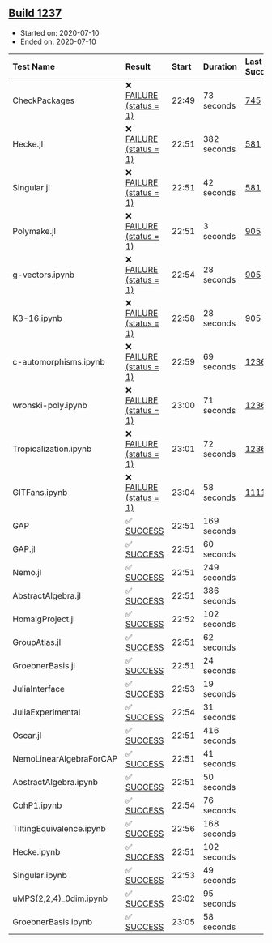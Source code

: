 ## [Build 1237](https://oscarci.mathematik.uni-kl.de/job/oscar-julia-1.4/1237/)

* Started on: 2020-07-10
* Ended on: 2020-07-10

| Test Name    | Result | Start | Duration | Last Success | First Failure |
|:-------------|:-------|:------|:---------|:-------------|:--------------|
| CheckPackages | ❌ [FAILURE (status = 1)](https://oscarci.mathematik.uni-kl.de/job/oscar-julia-1.4/1237/artifact/logs/build-1237/CheckPackages.log) | 22:49 | 73 seconds | [745](https://oscarci.mathematik.uni-kl.de/job/oscar-julia-1.4/745/) | [746](https://oscarci.mathematik.uni-kl.de/job/oscar-julia-1.4/746/) |
| Hecke.jl | ❌ [FAILURE (status = 1)](https://oscarci.mathematik.uni-kl.de/job/oscar-julia-1.4/1237/artifact/logs/build-1237/Hecke.jl.log) | 22:51 | 382 seconds | [581](https://oscarci.mathematik.uni-kl.de/job/oscar-julia-1.4/581/) | [582](https://oscarci.mathematik.uni-kl.de/job/oscar-julia-1.4/582/) |
| Singular.jl | ❌ [FAILURE (status = 1)](https://oscarci.mathematik.uni-kl.de/job/oscar-julia-1.4/1237/artifact/logs/build-1237/Singular.jl.log) | 22:51 | 42 seconds | [581](https://oscarci.mathematik.uni-kl.de/job/oscar-julia-1.4/581/) | [582](https://oscarci.mathematik.uni-kl.de/job/oscar-julia-1.4/582/) |
| Polymake.jl | ❌ [FAILURE (status = 1)](https://oscarci.mathematik.uni-kl.de/job/oscar-julia-1.4/1237/artifact/logs/build-1237/Polymake.jl.log) | 22:51 | 3 seconds | [905](https://oscarci.mathematik.uni-kl.de/job/oscar-julia-1.4/905/) | [907](https://oscarci.mathematik.uni-kl.de/job/oscar-julia-1.4/907/) |
| g-vectors.ipynb | ❌ [FAILURE (status = 1)](https://oscarci.mathematik.uni-kl.de/job/oscar-julia-1.4/1237/artifact/logs/build-1237/g-vectors.ipynb.log) | 22:54 | 28 seconds | [905](https://oscarci.mathematik.uni-kl.de/job/oscar-julia-1.4/905/) | [907](https://oscarci.mathematik.uni-kl.de/job/oscar-julia-1.4/907/) |
| K3-16.ipynb | ❌ [FAILURE (status = 1)](https://oscarci.mathematik.uni-kl.de/job/oscar-julia-1.4/1237/artifact/logs/build-1237/K3-16.ipynb.log) | 22:58 | 28 seconds | [905](https://oscarci.mathematik.uni-kl.de/job/oscar-julia-1.4/905/) | [907](https://oscarci.mathematik.uni-kl.de/job/oscar-julia-1.4/907/) |
| c-automorphisms.ipynb | ❌ [FAILURE (status = 1)](https://oscarci.mathematik.uni-kl.de/job/oscar-julia-1.4/1237/artifact/logs/build-1237/c-automorphisms.ipynb.log) | 22:59 | 69 seconds | [1236](https://oscarci.mathematik.uni-kl.de/job/oscar-julia-1.4/1236/) | [1237](https://oscarci.mathematik.uni-kl.de/job/oscar-julia-1.4/1237/) |
| wronski-poly.ipynb | ❌ [FAILURE (status = 1)](https://oscarci.mathematik.uni-kl.de/job/oscar-julia-1.4/1237/artifact/logs/build-1237/wronski-poly.ipynb.log) | 23:00 | 71 seconds | [1236](https://oscarci.mathematik.uni-kl.de/job/oscar-julia-1.4/1236/) | [1237](https://oscarci.mathematik.uni-kl.de/job/oscar-julia-1.4/1237/) |
| Tropicalization.ipynb | ❌ [FAILURE (status = 1)](https://oscarci.mathematik.uni-kl.de/job/oscar-julia-1.4/1237/artifact/logs/build-1237/Tropicalization.ipynb.log) | 23:01 | 72 seconds | [1236](https://oscarci.mathematik.uni-kl.de/job/oscar-julia-1.4/1236/) | [1237](https://oscarci.mathematik.uni-kl.de/job/oscar-julia-1.4/1237/) |
| GITFans.ipynb | ❌ [FAILURE (status = 1)](https://oscarci.mathematik.uni-kl.de/job/oscar-julia-1.4/1237/artifact/logs/build-1237/GITFans.ipynb.log) | 23:04 | 58 seconds | [1111](https://oscarci.mathematik.uni-kl.de/job/oscar-julia-1.4/1111/) | [1112](https://oscarci.mathematik.uni-kl.de/job/oscar-julia-1.4/1112/) |
| GAP | ✅ [SUCCESS](https://oscarci.mathematik.uni-kl.de/job/oscar-julia-1.4/1237/artifact/logs/build-1237/GAP.log) | 22:51 | 169 seconds |  |  |
| GAP.jl | ✅ [SUCCESS](https://oscarci.mathematik.uni-kl.de/job/oscar-julia-1.4/1237/artifact/logs/build-1237/GAP.jl.log) | 22:51 | 60 seconds |  |  |
| Nemo.jl | ✅ [SUCCESS](https://oscarci.mathematik.uni-kl.de/job/oscar-julia-1.4/1237/artifact/logs/build-1237/Nemo.jl.log) | 22:51 | 249 seconds |  |  |
| AbstractAlgebra.jl | ✅ [SUCCESS](https://oscarci.mathematik.uni-kl.de/job/oscar-julia-1.4/1237/artifact/logs/build-1237/AbstractAlgebra.jl.log) | 22:51 | 386 seconds |  |  |
| HomalgProject.jl | ✅ [SUCCESS](https://oscarci.mathematik.uni-kl.de/job/oscar-julia-1.4/1237/artifact/logs/build-1237/HomalgProject.jl.log) | 22:52 | 102 seconds |  |  |
| GroupAtlas.jl | ✅ [SUCCESS](https://oscarci.mathematik.uni-kl.de/job/oscar-julia-1.4/1237/artifact/logs/build-1237/GroupAtlas.jl.log) | 22:51 | 62 seconds |  |  |
| GroebnerBasis.jl | ✅ [SUCCESS](https://oscarci.mathematik.uni-kl.de/job/oscar-julia-1.4/1237/artifact/logs/build-1237/GroebnerBasis.jl.log) | 22:51 | 24 seconds |  |  |
| JuliaInterface | ✅ [SUCCESS](https://oscarci.mathematik.uni-kl.de/job/oscar-julia-1.4/1237/artifact/logs/build-1237/JuliaInterface.log) | 22:53 | 19 seconds |  |  |
| JuliaExperimental | ✅ [SUCCESS](https://oscarci.mathematik.uni-kl.de/job/oscar-julia-1.4/1237/artifact/logs/build-1237/JuliaExperimental.log) | 22:54 | 31 seconds |  |  |
| Oscar.jl | ✅ [SUCCESS](https://oscarci.mathematik.uni-kl.de/job/oscar-julia-1.4/1237/artifact/logs/build-1237/Oscar.jl.log) | 22:51 | 416 seconds |  |  |
| NemoLinearAlgebraForCAP | ✅ [SUCCESS](https://oscarci.mathematik.uni-kl.de/job/oscar-julia-1.4/1237/artifact/logs/build-1237/NemoLinearAlgebraForCAP.log) | 22:51 | 41 seconds |  |  |
| AbstractAlgebra.ipynb | ✅ [SUCCESS](https://oscarci.mathematik.uni-kl.de/job/oscar-julia-1.4/1237/artifact/logs/build-1237/AbstractAlgebra.ipynb.log) | 22:51 | 50 seconds |  |  |
| CohP1.ipynb | ✅ [SUCCESS](https://oscarci.mathematik.uni-kl.de/job/oscar-julia-1.4/1237/artifact/logs/build-1237/CohP1.ipynb.log) | 22:54 | 76 seconds |  |  |
| TiltingEquivalence.ipynb | ✅ [SUCCESS](https://oscarci.mathematik.uni-kl.de/job/oscar-julia-1.4/1237/artifact/logs/build-1237/TiltingEquivalence.ipynb.log) | 22:56 | 168 seconds |  |  |
| Hecke.ipynb | ✅ [SUCCESS](https://oscarci.mathematik.uni-kl.de/job/oscar-julia-1.4/1237/artifact/logs/build-1237/Hecke.ipynb.log) | 22:51 | 102 seconds |  |  |
| Singular.ipynb | ✅ [SUCCESS](https://oscarci.mathematik.uni-kl.de/job/oscar-julia-1.4/1237/artifact/logs/build-1237/Singular.ipynb.log) | 22:53 | 49 seconds |  |  |
| uMPS(2,2,4)_0dim.ipynb | ✅ [SUCCESS](https://oscarci.mathematik.uni-kl.de/job/oscar-julia-1.4/1237/artifact/logs/build-1237/uMPS-2-2-4-_0dim.ipynb.log) | 23:02 | 95 seconds |  |  |
| GroebnerBasis.ipynb | ✅ [SUCCESS](https://oscarci.mathematik.uni-kl.de/job/oscar-julia-1.4/1237/artifact/logs/build-1237/GroebnerBasis.ipynb.log) | 23:05 | 58 seconds |  |  |
